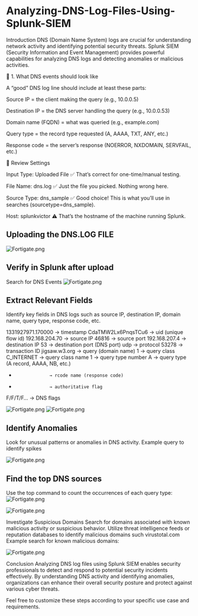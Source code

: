 # Analyzing-DNS-Log-Files-Using-Splunk-SIEM

Introduction
DNS (Domain Name System) logs are crucial for understanding network activity and identifying potential security threats. Splunk SIEM (Security Information and Event Management) provides powerful capabilities for analyzing DNS logs and detecting anomalies or malicious activities.

🔹 1. What DNS events should look like

A “good” DNS log line should include at least these parts:

Source IP = the client making the query (e.g., 10.0.0.5)

Destination IP = the DNS server handling the query (e.g., 10.0.0.53)

Domain name (FQDN) = what was queried (e.g., example.com)

Query type = the record type requested (A, AAAA, TXT, ANY, etc.)

Response code = the server’s response (NOERROR, NXDOMAIN, SERVFAIL, etc.)


🔎 Review Settings

Input Type: Uploaded File ✅
That’s correct for one-time/manual testing.

File Name: dns.log ✅
Just the file you picked. Nothing wrong here.

Source Type: dns_sample ✅
Good choice! This is what you’ll use in searches (sourcetype=dns_sample).

Host: splunkvictor ⚠️
That’s the hostname of the machine running Splunk.

## Uploading the DNS.LOG FILE
![Fortigate.png](https://github.com/victormbogu1/Analyzing-DNS-Log-Files-Using-Splunk-SIEM/blob/43723bee124fed20c3439a7916cebd9e496beb19/spluggg/Screenshot%202025-10-01%20204349.png)

## Verify in Splunk after upload
Search for DNS Events
![Fortigate.png](https://github.com/victormbogu1/Analyzing-DNS-Log-Files-Using-Splunk-SIEM/blob/43723bee124fed20c3439a7916cebd9e496beb19/spluggg/Screenshot%202025-10-02%20183719.png)

## Extract Relevant Fields
Identify key fields in DNS logs such as source IP, destination IP, domain name, query type, response code, etc.

1331927971.170000   → timestamp
CdaTMW2Lx6PnqsTCu6 → uid (unique flow id)
192.168.204.70     → source IP
46816              → source port
192.168.207.4      → destination IP
53                 → destination port (DNS port)
udp                → protocol
53278              → transaction ID
jigsaw.w3.org      → query (domain name)
1                  → query class
C_INTERNET         → query class name
1                  → query type number
A                  → query type (A record, AAAA, NB, etc.)
-                  → rcode name (response code)
-                  → authoritative flag
F/F/T/F…           → DNS flags

![Fortigate.png](https://github.com/victormbogu1/Analyzing-DNS-Log-Files-Using-Splunk-SIEM/blob/43723bee124fed20c3439a7916cebd9e496beb19/spluggg/Screenshot%202025-10-02%20190646.png)
![Fortigate.png](https://github.com/victormbogu1/Analyzing-DNS-Log-Files-Using-Splunk-SIEM/blob/43723bee124fed20c3439a7916cebd9e496beb19/spluggg/Screenshot%202025-10-02%20190843.png)

## Identify Anomalies
Look for unusual patterns or anomalies in DNS activity.
Example query to identify spikes

![Fortigate.png](https://github.com/victormbogu1/Analyzing-DNS-Log-Files-Using-Splunk-SIEM/blob/43723bee124fed20c3439a7916cebd9e496beb19/spluggg/Screenshot%202025-10-02%20192729.png)

## Find the top DNS sources
Use the top command to count the occurrences of each query type:
![Fortigate.png](https://github.com/victormbogu1/Analyzing-DNS-Log-Files-Using-Splunk-SIEM/blob/43723bee124fed20c3439a7916cebd9e496beb19/spluggg/Screenshot%202025-10-02%20193000.png)

![Fortigate.png](https://github.com/victormbogu1/Analyzing-DNS-Log-Files-Using-Splunk-SIEM/blob/43723bee124fed20c3439a7916cebd9e496beb19/spluggg/Screenshot%202025-10-02%20193304.png)

Investigate Suspicious Domains
Search for domains associated with known malicious activity or suspicious behavior.
Utilize threat intelligence feeds or reputation databases to identify malicious domains such virustotal.com
Example search for known malicious domains:

![Fortigate.png](https://github.com/victormbogu1/Analyzing-DNS-Log-Files-Using-Splunk-SIEM/blob/43723bee124fed20c3439a7916cebd9e496beb19/spluggg/Screenshot%202025-10-02%20193946.png)

Conclusion
Analyzing DNS log files using Splunk SIEM enables security professionals to detect and respond to potential security incidents effectively. By understanding DNS activity and identifying anomalies, organizations can enhance their overall security posture and protect against various cyber threats.

Feel free to customize these steps according to your specific use case and requirements.

